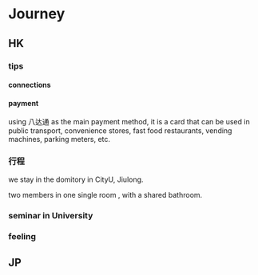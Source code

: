 # Journey
## HK
### tips
#### connections


#### payment 
using  八达通 as the main payment method, it is a card that can be used in public transport, convenience stores, fast food restaurants, vending machines, parking meters, etc.





### 行程  
we stay in the domitory in CityU, Jiulong.

two members in one single room , with a shared bathroom.

### seminar in University 


### feeling









## JP

